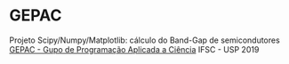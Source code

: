 # GEPAC
Projeto Scipy/Numpy/Matplotlib: cálculo do Band-Gap de semicondutores
[GEPAC - Gupo de Programação Aplicada a Ciência](https://gepac.github.io/)
IFSC - USP
2019
